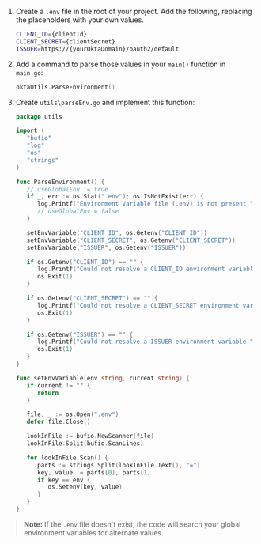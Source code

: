 1. Create a `.env` file in the root of your project. Add the following, replacing the placeholders with your own values.

   ```bash
   CLIENT_ID={clientId}
   CLIENT_SECRET={clientSecret}
   ISSUER=https://{yourOktaDomain}/oauth2/default
   ```

1. Add a command to parse those values in your `main()` function in `main.go`:

   ```go
   oktaUtils.ParseEnvironment()
   ```

1. Create `utils\parseEnv.go` and implement this function:

   ```go
   package utils

   import (
      "bufio"
      "log"
      "os"
      "strings"
   )

   func ParseEnvironment() {
      // useGlobalEnv := true
      if _, err := os.Stat(".env"); os.IsNotExist(err) {
         log.Printf("Environment Variable file (.env) is not present.")
         // useGlobalEnv = false
      }

      setEnvVariable("CLIENT_ID", os.Getenv("CLIENT_ID"))
      setEnvVariable("CLIENT_SECRET", os.Getenv("CLIENT_SECRET"))
      setEnvVariable("ISSUER", os.Getenv("ISSUER"))

      if os.Getenv("CLIENT_ID") == "" {
         log.Printf("Could not resolve a CLIENT_ID environment variable.")
         os.Exit(1)
      }

      if os.Getenv("CLIENT_SECRET") == "" {
         log.Printf("Could not resolve a CLIENT_SECRET environment variable.")
         os.Exit(1)
      }

      if os.Getenv("ISSUER") == "" {
         log.Printf("Could not resolve a ISSUER environment variable.")
         os.Exit(1)
      }
   }

   func setEnvVariable(env string, current string) {
      if current != "" {
         return
      }

      file, _ := os.Open(".env")
      defer file.Close()

      lookInFile := bufio.NewScanner(file)
      lookInFile.Split(bufio.ScanLines)

      for lookInFile.Scan() {
         parts := strings.Split(lookInFile.Text(), "=")
         key, value := parts[0], parts[1]
         if key == env {
            os.Setenv(key, value)
         }
      }
   }
   ```

> **Note:** If the `.env` file doesn't exist, the code will search your global environment variables for alternate values.
